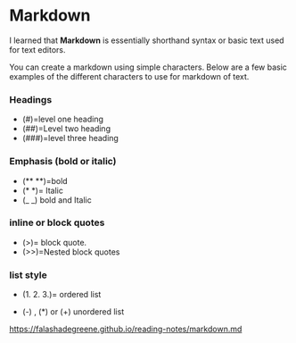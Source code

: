 # **Markdown**

I learned that **Markdown** is essentially shorthand syntax or basic text used for text editors.

You can create a markdown using simple characters. Below are a few basic examples of the different characters to use for markdown of text.

### Headings 

- (#)=level one heading 
- (##)=Level two heading
- (###)=level three heading 

### Emphasis (bold or italic)

* (** **)=bold 
* (* *)= Italic
* (_ _) bold and Italic

### inline or block quotes 

- (>)= block quote. 
- (>>)=Nested block quotes

### list style

- (1. 2. 3.)= ordered list 

- (-) , (*) or (+) unordered list 

<https://falashadegreene.github.io/reading-notes/markdown.md>

